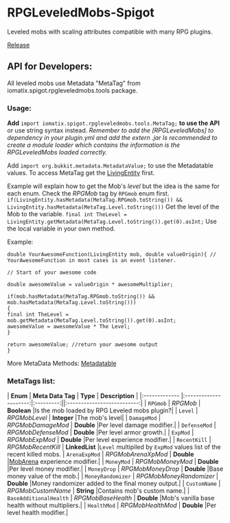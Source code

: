 # RPGLeveledMobs-Spigot
Leveled mobs with scaling attributes compatible with many RPG plugins.

[Release](https://www.spigotmc.org/resources/rpg-leveled-mobs.71301/)



## API for Developers:

All leveled mobs use Metadata "MetaTag" from iomatix.spigot.rpgleveledmobs.tools package.

### Usage:

**Add** `import iomatix.spigot.rpgleveledmobs.tools.MetaTag;` **to use the API** or use string syntax instead.
*Remember to add the [RPGLeveledMobs] to dependency in your plugin.yml and add the extern .jar*
*Is recommended to create a module loader which contains the information is the RPGLeveledMobs loaded correctly.*


Add `import org.bukkit.metadata.MetadataValue;` to use the Metadatable values.
To access MetaTag get the [LivingEntity](https://hub.spigotmc.org/javadocs/spigot/org/bukkit/entity/LivingEntity.html) first.

Example will explain how to get the Mob's *level* but the idea is the same for each enum.
Check the *RPGMob* tag by `RPGmob` enum first.
`if(LivingEntity.hasMetadata(MetaTag.RPGmob.toString()) && LivingEntity.hasMetadata(MetaTag.Level.toString()))`
Get the level of the Mob to the variable.
`final int TheLevel = LivingEntity.getMetadata(MetaTag.Level.toString()).get(0).asInt;`
Use the local variable in your own method.

Example:
```
double YourAwesomeFunction(LivingEntity mob, double valueOrigin){ // YourAwesomeFunction in most cases is an event listener.

// Start of your awesome code 

double awesomeValue = valueOrigin * awesomeMultiplier;

if(mob.hasMetadata(MetaTag.RPGmob.toString()) && mob.hasMetadata(MetaTag.Level.toString()))
{ 
final int TheLevel = mob.getMetadata(MetaTag.Level.toString()).get(0).asInt;
awesomeValue = awesomeValue * The Level;
}

return awesomeValue; //return your awesome output
}
```

More MetaData Methods: [Metadatable](https://hub.spigotmc.org/javadocs/bukkit/org/bukkit/metadata/Metadatable.html)

### MetaTags list:

| **Enum**        | **Meta Data Tag**           | **Type**  | **Description**  |
|:------------- |:---------------------:|:---------:||:--------------------------:|
| `RPGmob`    | *RPGMob* | **Boolean** |Is the mob loaded by RPG Leveled mobs plugin?|
| `Level`    | *RPGMobLevel* | **Integer** |The mob's level|
| `DamageMod`    | *RPGMobDamageMod* | **Double** |Per level damage modifier.|
| `DefenseMod`    | *RPGMobDefenseMod* | **Double** |Per level armor growth.|
| `ExpMod`    | *RPGMobExpMod* | **Double** |Per level experience modifier.|
| `RecentKill`    | *RPGMobRecentKill* | **LinkedList** |`Level` multipiled by `ExpMod` values list of the recent killed mobs.
| `ArenaExpMod`    | *RPGMobArenaXpMod* | **Double** |[MobArena](https://www.spigotmc.org/resources/mobarena.34110/) experience modifier.|
| `MoneyMod`    | *RPGMobMoneyMod* | **Double** |Per level money modifier.|
| `MoneyDrop`    | *RPGMobMoneyDrop* | **Double** |Base money value of the mob.|
| `MoneyRandomizer`    | *RPGMobMoneyRandomizer* | **Double** |Money randomizer added to the final money output.|
| `CustomName`    | *RPGMobCustomName* | **String** |Contains mob's custom name.|
| `BaseAdditionalHealth`    | *RPGMobBaseHealth* | **Double** |Mob's vanilla base health without multipliers.|
| `HealthMod`    | *RPGMobHealthMod* | **Double** |Per level health modifier.|


